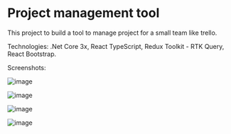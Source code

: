 # Project management tool

This project to build a tool to manage project for a small team like trello.

Technologies: .Net Core 3x, React TypeScript, Redux Toolkit - RTK Query, React Bootstrap.

Screenshots:

![image](https://user-images.githubusercontent.com/7054426/142354138-c28a1286-8b3e-495d-acd0-d6fae081ce79.png)

![image](https://user-images.githubusercontent.com/7054426/142354241-e8a5221d-3464-460f-9fb0-edac9840c903.png)

![image](https://user-images.githubusercontent.com/7054426/142354296-a419062b-6baa-42a8-a0fc-6f1e7e96a14a.png)

![image](https://user-images.githubusercontent.com/7054426/142354408-7070a8d4-9461-42a9-9fb4-aa437354be8f.png)
